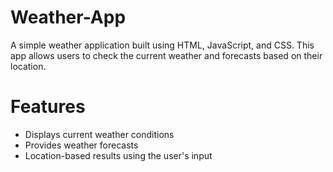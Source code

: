 # Weather-App
A simple weather application built using HTML, 
JavaScript, and CSS. 
This app allows users to check the current weather and forecasts based on their location.
# Features
- Displays current weather conditions
- Provides weather forecasts
- Location-based results using the user's input
